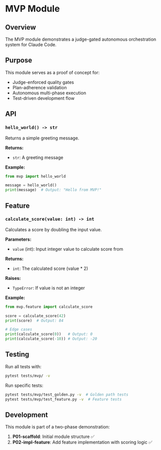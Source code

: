 # MVP Module

## Overview

The MVP module demonstrates a judge-gated autonomous orchestration system for Claude Code.

## Purpose

This module serves as a proof of concept for:
- Judge-enforced quality gates
- Plan-adherence validation
- Autonomous multi-phase execution
- Test-driven development flow

## API

### `hello_world() -> str`

Returns a simple greeting message.

**Returns:**
- `str`: A greeting message

**Example:**
```python
from mvp import hello_world

message = hello_world()
print(message)  # Output: "Hello from MVP!"
```

## Feature

### `calculate_score(value: int) -> int`

Calculates a score by doubling the input value.

**Parameters:**
- `value` (int): Input integer value to calculate score from

**Returns:**
- `int`: The calculated score (value * 2)

**Raises:**
- `TypeError`: If value is not an integer

**Example:**
```python
from mvp.feature import calculate_score

score = calculate_score(42)
print(score)  # Output: 84

# Edge cases
print(calculate_score(0))   # Output: 0
print(calculate_score(-10)) # Output: -20
```

## Testing

Run all tests with:
```bash
pytest tests/mvp/ -v
```

Run specific tests:
```bash
pytest tests/mvp/test_golden.py -v  # Golden path tests
pytest tests/mvp/test_feature.py -v  # Feature tests
```

## Development

This module is part of a two-phase demonstration:
1. **P01-scaffold**: Initial module structure ✅
2. **P02-impl-feature**: Add feature implementation with scoring logic ✅
